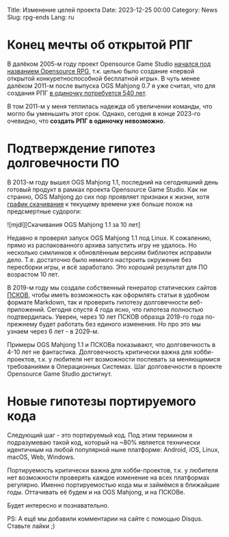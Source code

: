 Title: Изменение целей проекта
Date: 2023-12-25 00:00
Category: News
Slug: rpg-ends
Lang: ru

# Конец мечты об открытой РПГ

В далёком 2005-м году проект Opensource Game Studio
[начался под названием Opensource RPG][osrpg], т.к. целью было
создание «первой открытой конкуретноспособной бесплатной игры».
В чуть менее далёком 2011-м после выпуска OGS Mahjong 0.7 я уже считал,
что для создания РПГ [в одиночку потребуется 540 лет][540y].

В том 2011-м у меня теплилась надежда об увеличении команды, что могло
бы уменьшить этот срок. Однако, сегодня в конце 2023-го очевидно,
что **создать РПГ в одиночку невозможно**.

# Подтверждение гипотез долговечности ПО

В 2013-м году вышел OGS Mahjong 1.1, последний на сегодняшний день готовый
продукт в рамках проекта Opensource Game Studio. Как ни странно, OGS Mahjong
до сих пор проявляет признаки к жизни, хотя [график скачивания][mjdlsf] к текущему
времени уже больше похож на предсмертные судороги:

![mjdl][Скачивания OGS Mahjong 1.1 за 10 лет]

Недавно я проверял запуск OGS Mahjong 1.1 под Linux. К сожалению, прямо из
распакованного архива запустить игру не удалось. Но несколько симлинков к
обновлённым версиям библиотек исправили дело. Т.е. достаточно было немного
настроить окружение без пересборки игры, и всё заработало. Это хороший результат
для ПО возрастом 10 лет.

В 2019-м году мы создали собственный генератор статических сайтов [ПСКОВ][pskov],
чтобы иметь возможность как оформлять статьи в удобном формате Markdown, так
и проверить гипотезу долговечности веб-приложений. Сегодня спустя 4 года ясно,
что гипотеза полностью подтвердилась. Уверен, через 10 лет ПСКОВ образца 2019-го
года по-прежнему будет работать без единого изменения. Но про это мы узнаем
через 6 лет - в 2029-м.

Примеры OGS Mahjong 1.1 и ПСКОВа показывают, что долговечность в 4-10 лет не
фантастика. Долговечность критически важна для хобби-проектов, т.к. у
любителя нет возможности поспевать за меняющимися требованиями в Операционных
Системах. Шаг долговечности в проекте Opensource Game Studio достигнут.

# Новые гипотезы портируемого кода

Следующий шаг - это портируемый код. Под этим термином я подразумеваю такой код,
который на ~80% является технически идентичным на любой популярной ныне
платформе: Android, iOS, Linux, macOS, Web, Windows.

Портируемость критически важна для хобби-проектов, т.к. у любителя нет возможности
проверять каждое изменение на всех платформах регулярно. Именно портируемостью кода
мы и займёмся в ближайшие годы. Оттачивать её будем и на OGS Mahjong, и на ПСКОВе.

Будет интересно и познавательно.

PS: А ещё мы добавили комментарии на сайте с помощью Disqus. Ставьте лайки ;)

[osrpg]: https://unixforum.org/viewtopic.php?t=9989
[540y]: https://gamedev.ru/community/ogs/articles/?id=6383
[mjdlsf]: https://sourceforge.net/projects/osrpgcreation/files/Mahjong/1.1.0/ogs-mahjong-1.1.0-windows32.exe/stats/timeline?dates=2013-05-05+to+2023-12-01
[mjdl]: ../../images/2023_rpg-ends_mjdl.jpg
[pskov]: https://opengamestudio.org/pskov/ru/pskov_1.0.0+ru.html



